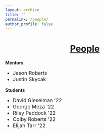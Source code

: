 ```yaml
---
layout: archive
title: ""
permalink: /people/
author_profile: false
---
```


<head>
    <style type="text/css">
       a.nav:link {color: black;}    /* unvisited link */
       a.nav:visited {color: black;}   /* visited link */
       a.nav:hover {color: #0066ff; text-decoration: underline;}    /* mouse over link */
       a.nav:active {color: #0066ff; text-decoration: underline;}   /* selected link */
       a.body:link {color: maroon;}    /* unvisited link */
       a.body:visited {color: maroon;}   /* visited link */
       a.body:hover {color: #0066ff; text-decoration: underline;}    /* mouse over link */
       a.body:active {color: #0066ff; text-decoration: underline;}   /* selected link */
       a.home:link {color: #0066ff;}    /* unvisited link */
       a.home:visited {color: #0066ff;}   /* visited link */
       a.home:hover {color: #0066ff; text-decoration: none;}    /* mouse over link */
       a.home:active {color: #0066ff; text-decoration: none;}   /* selected link */
    </style>
</head>

# [<center>People</center>](#top)

<div style="width:100%; max-width:800px; margin:auto">      

<b>Mentors</b>
<font size="3em"><ul>
    <li>Jason Roberts</li>
    <li>Justin Skycak</li>
</ul></font> 

<b>Students</b>
<font size="3em"><ul>
    <li>David Gieselman '22</li>
    <li>George Meza '22</li>
    <li>Riley Paddock '22</li>
    <li>Colby Roberts '22</li>
    <li>Elijah Tarr '22</li>
</ul></font> 

</div>
